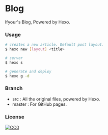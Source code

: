 # Blog

Ifyour's Blog, Powered by Hexo.

### Usage

```bash
# creates a new article. Default post layout.
$ hexo new [layout] <title>

# server
$ hexo s

# generate and deploy
$ hexo g -d
```

### Branch
- src : All the original files, powered by Hexo.
- master : For GitHub pages.

### License
[![CC0](https://i.creativecommons.org/p/zero/1.0/88x31.png)](https://creativecommons.org/publicdomain/zero/1.0/)